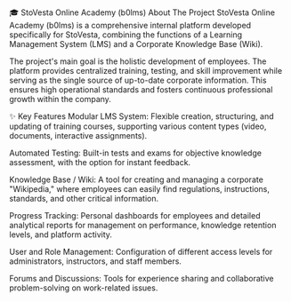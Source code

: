 🎓 StoVesta Online Academy (b0lms)
About The Project
StoVesta Online Academy (b0lms) is a comprehensive internal platform developed specifically for StoVesta, combining the functions of a Learning Management System (LMS) and a Corporate Knowledge Base (Wiki).

The project's main goal is the holistic development of employees. The platform provides centralized training, testing, and skill improvement while serving as the single source of up-to-date corporate information. This ensures high operational standards and fosters continuous professional growth within the company.

✨ Key Features
Modular LMS System: Flexible creation, structuring, and updating of training courses, supporting various content types (video, documents, interactive assignments).

Automated Testing: Built-in tests and exams for objective knowledge assessment, with the option for instant feedback.

Knowledge Base / Wiki: A tool for creating and managing a corporate "Wikipedia," where employees can easily find regulations, instructions, standards, and other critical information.

Progress Tracking: Personal dashboards for employees and detailed analytical reports for management on performance, knowledge retention levels, and platform activity.

User and Role Management: Configuration of different access levels for administrators, instructors, and staff members.

Forums and Discussions: Tools for experience sharing and collaborative problem-solving on work-related issues.
